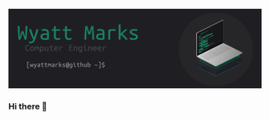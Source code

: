 [![WyattMarksHeader](https://raw.githubusercontent.com/WyattMarks/wyattmarks/main/assets/github.gif)](https://wyattmarks.com)

### Hi there 👋

<!--
**WyattMarks/wyattmarks** is a ✨ _special_ ✨ repository because its `README.md` (this file) appears on your GitHub profile.

Here are some ideas to get you started:

- 🔭 I’m currently working on ...
- 🌱 I’m currently learning ...
- 👯 I’m looking to collaborate on ...
- 🤔 I’m looking for help with ...
- 💬 Ask me about ...
- 📫 How to reach me: ...
- 😄 Pronouns: ...
- ⚡ Fun fact: ...
-->
